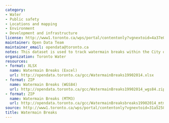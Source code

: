 ```yaml
---
category:
- Water
- Public safety
- Locations and mapping
- Environment
- Development and infrastructure
license: http://www1.toronto.ca/wps/portal/contentonly?vgnextoid=4a37e03bb8d1e310VgnVCM10000071d60f89RCRD
maintainer: Open Data Team
maintainer_email: opendata@toronto.ca
notes: This dataset is used to track watermain breaks within the City of Toronto boundaries.
organization: Toronto Water
resources:
- format: XLSX
  name: Watermain Breaks (Excel)
  url: http://opendata.toronto.ca/gcc/WatermainBreaks19902014.xlsx
- format: ZIP
  name: Watermain Breaks (WGS84)
  url: http://opendata.toronto.ca/gcc/WatermainBreaks19902014_wgs84.zip
- format: ZIP
  name: Watermain Breaks (MTM3)
  url: http://opendata.toronto.ca/gcc/WatermainBreaksbreaks19902014_mtm3.zip
source: http://www1.toronto.ca/wps/portal/contentonly?vgnextoid=31a525884184a310VgnVCM1000003dd60f89RCRD&vgnextchannel=1a66e03bb8d1e310VgnVCM10000071d60f89RCRD
title: Watermain Breaks
---
```

